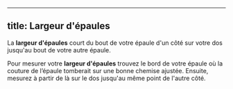 ***

## title: Largeur d'épaules

La **largeur d'épaules** court du bout de votre épaule d'un côté sur votre dos jusqu'au bout de votre autre épaule.

Pour mesurer votre **largeur d'épaules** trouvez le bord de votre épaule où la couture de l’épaule tomberait sur une bonne chemise ajustée. Ensuite, mesurez à partir de là sur le dos jusqu'au même point de l'autre côté.
